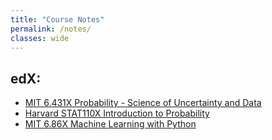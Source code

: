 ```yaml
---
title: "Course Notes"
permalink: /notes/
classes: wide
---
```

<!-- Course notes
-->

## edX:
  - [MIT 6.431X Probability - Science of Uncertainty and Data](/6431x/)
  - [Harvard STAT110X Introduction to Probability](/stat110x/)
  - [MIT 6.86X Machine Learning with Python](/686x/)
